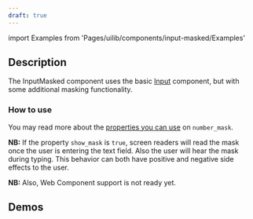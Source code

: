 ```yaml
---
draft: true
---
```


import Examples from 'Pages/uilib/components/input-masked/Examples'

## Description

The InputMasked component uses the basic [Input](/uilib/components/input) component, but with some additional masking functionality.

### How to use

You may read more about the [properties you can use](/uilib/components/input-masked#tab-properties) on `number_mask`.

**NB:** If the property `show_mask` is `true`, screen readers will read the mask once the user is entering the text field. Also the user will hear the mask during typing. This behavior can both have positive and negative side effects to the user.

**NB:** Also, Web Component support is not ready yet.

## Demos

<Examples />
